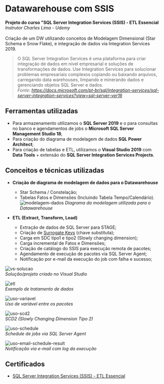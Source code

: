 
# Datawarehouse com SSIS

**Projeto do curso "SQL Server Integration Services (SSIS) - ETL Essencial**<br>
*Instrutor Charles Lima - Udemy*
<br><br>
Criação de um DW utilizando conceitos de Modelagem Dimensional (Star Schema e Snow Flake), e integração de dados via Integration Services 2019.

>O SQL Server Integration Services é uma plataforma para criar integração de dados em nível empresarial e soluções de transformações de dados. Use Integration Services para solucionar problemas empresariais complexos copiando ou baixando arquivos, carregando data warehouses, limpando e minerando dados e gerenciando objetos SQL Server e dados.  
>*Fonte: https://docs.microsoft.com/pt-br/sql/integration-services/sql-server-integration-services?view=sql-server-ver16*

## Ferramentas utilizadas

- Para armazenamento utilizamos o **SQL Server 2019** e  o para consultas no banco e agendamentos de jobs o **Microsoft SQL Server Management Studio 18**;
- Para criação do diagrama de modelagem de dados **SQL Power Architect**;
- Para criação de tabelas e ETL, utilizamos o **Visual Studio 2019** com **Data Tools** + extensão do **SQL Server Integration Services Projects**.

## Conceitos e técnicas utilizadas

- **Criação de diagrama de modelagem de dados para o Datawarehouse**
  - Star Schema / Constelação;
  - Tabelas Fatos e Dimensões (Incluindo Tabela Tempo/Calendário).
![modelagem-dados](https://user-images.githubusercontent.com/25754870/184405351-78ce3d96-d600-4825-af9b-9957214186a2.PNG)
 *Diagrama da modelagem utilizada para o Datawarehouse*

- **ETL (Extract, Transform, Load)**
  - Extração de dados de SQL Server para STAGE;
  - Criação de [Surrogate Keys](https://www.ibm.com/docs/en/ida/9.1?topic=keys-surrogate) (chave substituta);
  - Carga em SDC tipo1 e tipo2 (Slowly changing dimension);
  - Carga incremental de Fatos e Dimensões;
  - Criação de catálogo do SSIS para execução remota de pacotes;
  - Agendamento de execução de pacotes via SQL Server Agent;
  - Notificação por e-mail da execução do job com falha e sucesso; 
  
![vs-solucao](https://user-images.githubusercontent.com/25754870/184408874-c817f9d8-898c-486a-8adb-02ff79022e01.PNG)<br>
*Solução/projeto criado no Visual Studio*

![etl](https://user-images.githubusercontent.com/25754870/184406116-b0d3e448-3b9f-4636-8e9f-91470428a6ab.PNG)<br>
*Exemplo de tratamento de dados*

![uso-variavel](https://user-images.githubusercontent.com/25754870/184408118-6eba6436-fef4-458d-85af-2f94a7c46be0.PNG)<br>
*Uso de variável entre os pacotes*

![uso-scd2](https://user-images.githubusercontent.com/25754870/184408112-d72cf3ad-cd5e-4360-be02-eeb82962a6f5.PNG)<br>
*SCD2 (Slowly Changing Dimension Tipo 2)*

![uso-schedule](https://user-images.githubusercontent.com/25754870/184408116-c823d0f2-b796-4107-afb9-bfa5f7e72d30.PNG)<br>
*Schedule de jobs via SQL Server Agent*

![uso-email-schedule-result](https://user-images.githubusercontent.com/25754870/184408120-31e849d2-c9bd-424d-a8be-19fb8d0ccaa2.PNG)<br>
*Notificação via e-mail com log da execução*

## Certificados
- [SQL Server Integration Services (SSIS) - ETL Essencial](https://www.udemy.com/certificate/UC-884dcac2-0eec-4c61-a67e-e0a25108accf/)
